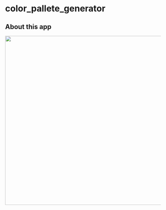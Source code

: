 # color_pallete_generator

## About this app
<img src="https://user-images.githubusercontent.com/111631451/190553303-bf8d1176-5304-420d-b195-74aa91b25478.png" style="height:550px"/>

